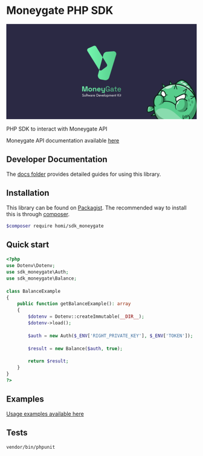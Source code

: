 # Moneygate PHP SDK

![social_preview](docs/img/640_320.png)

PHP SDK to interact with Moneygate API

Moneygate API documentation available [here](https://docs.master.blowfish.api4ftx.cloud/)



## Developer Documentation

The [docs folder](docs/) provides detailed guides for using this library.

## Installation 
This library can be found on [Packagist](https://packagist.org/packages/homi/sdk_moneygate).
The recommended way to install this is through [composer](http://getcomposer.org).
```bash
$composer require homi/sdk_moneygate
```

## Quick start

```php
<?php 
use Dotenv\Dotenv;
use sdk_moneygate\Auth;
use sdk_moneygate\Balance;

class BalanceExample
{
    public function getBalanceExample(): array
    {
        $dotenv = Dotenv::createImmutable(__DIR__);
        $dotenv->load();

        $auth = new Auth($_ENV['RIGHT_PRIVATE_KEY'], $_ENV['TOKEN']);

        $result = new Balance($auth, true);

        return $result;
    }
}
?>

```
## Examples

[Usage examples available here](examples/)

## Tests

```bash
vendor/bin/phpunit
```

